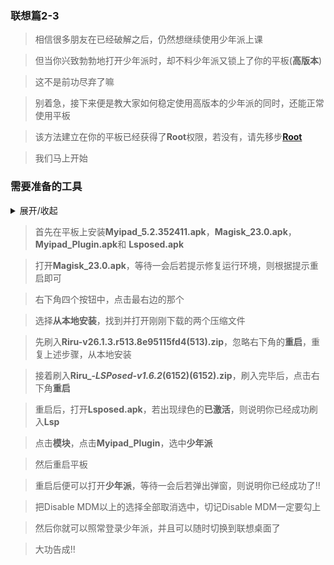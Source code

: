 ### 联想篇2-3

> 相信很多朋友在已经破解之后，仍然想继续使用少年派上课

> 但当你兴致勃勃地打开少年派时，却不料少年派又锁上了你的平板(**高版本**)

> 这不是前功尽弃了嘛

> 别着急，接下来便是教大家如何稳定使用高版本的少年派的同时，还能正常使用平板

> 该方法建立在你的平板已经获得了**Root**权限，若没有，请先移步[**Root**](https://github.com/Shelterforyou/ILoveRy/blob/main/Lenovo/Lenovo2-1.md)

> 我们马上开始

### **需要准备的工具**

<details markdown='1'><summary>展开/收起</summary>

- [ ] 已经获取**Root**权限的平板

- [x] [**Myipad_Plugin.apk**](https://github.com/Shelterforyou/ILoveRy/raw/main/Applications/MyiPad%20Plugin_0.2.apk)

- [x] [**Lsposed.apk**](https://github.com/Shelterforyou/ILoveRy/raw/main/Applications/LSPosed_v1.5.2.apk)

- [x] [**Magisk_23.0.apk**](https://github.com/Shelterforyou/ILoveRy/raw/main/Applications/Magisk_23.0.apk)

- [x] [**Riru-v26.1.3.r513.8e95115fd4(513).zip**](https://github.com/Shelterforyou/ILoveRy/raw/main/Zips/%20riru-v26.1.3.r513.8e95115fd4(513).zip)

- [x] [**Riru_-_LSPosed-v1.6.2_(6152)(6152).zip**](https://github.com/Shelterforyou/ILoveRy/raw/main/Zips/%20riru_-_lsposed-v1.6.2_(6152)(6152).zip)

</details>

>首先在平板上安装**Myipad_5.2.352411.apk**，**Magisk_23.0.apk**，**Myipad_Plugin.apk**和
>**Lsposed.apk**

>打开**Magisk_23.0.apk**，等待一会后若提示修复运行环境，则根据提示重启即可

>右下角四个按钮中，点击最右边的那个

>选择**从本地安装**，找到并打开刚刚下载的两个压缩文件

>先刷入**Riru-v26.1.3.r513.8e95115fd4(513).zip**，忽略右下角的**重启**，重复上述步骤，从本地安装

>接着刷入**Riru_-_LSPosed-v1.6.2_(6152)(6152).zip**，刷入完毕后，点击右下角**重启**

>重启后，打开**Lsposed.apk**，若出现绿色的**已激活**，则说明你已经成功刷入**Lsp**

>点击**模块**，点击**Myipad_Plugin**，选中**少年派**

>然后重启平板

>重启后便可以打开**少年派**，等待一会后若弹出弹窗，则说明你已经成功了!!

> 把Disable MDM以上的选择全部取消选中，切记Disable MDM一定要勾上

> 然后你就可以照常登录少年派，并且可以随时切换到联想桌面了

>大功告成!!
